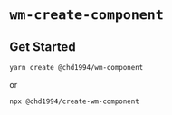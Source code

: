 # `wm-create-component`

## Get Started

``` sh
yarn create @chd1994/wm-component
```

or

``` sh
npx @chd1994/create-wm-component
```
